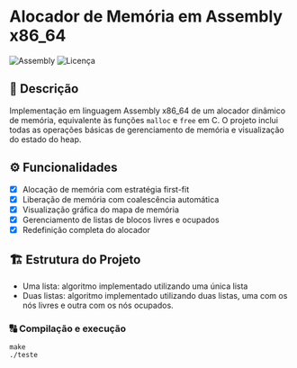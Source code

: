 # Alocador de Memória em Assembly x86_64

![Assembly](https://img.shields.io/badge/Assembly-x86__64-red) 
![Licença](https://img.shields.io/badge/Licen%C3%A7a-MIT-green)

## 📝 Descrição
Implementação em linguagem Assembly x86_64 de um alocador dinâmico de memória, equivalente às funções `malloc` e `free` em C. O projeto inclui todas as operações básicas de gerenciamento de memória e visualização do estado do heap.

## ⚙️ Funcionalidades

- [x] Alocação de memória com estratégia first-fit
- [x] Liberação de memória com coalescência automática
- [x] Visualização gráfica do mapa de memória
- [x] Gerenciamento de listas de blocos livres e ocupados
- [x] Redefinição completa do alocador

## 🏗️ Estrutura do Projeto
- Uma lista: algoritmo implementado utilizando uma única lista
- Duas listas: algoritmo implementado utilizando duas listas, uma com os nós livres e outra com os nós ocupados.

### 🔠 Compilação e execução

```
make
./teste

```